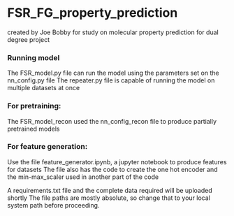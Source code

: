 # FSR_FG_property_prediction
created by Joe Bobby for study on molecular property prediction for dual degree project

### Running model
The FSR_model.py file can run the model using the parameters set on the nn_config.py file
The repeater.py file is capable of running the model on multiple datasets at once

### For pretraining:
The FSR_model_recon used the nn_config_recon file to produce partially pretrained models

### For feature generation:
Use the file feature_generator.ipynb, a jupyter notebook to produce features for datasets
The file also has the code to create the one hot encoder and the min-max_scaler used in another part of the code

A requirements.txt file and the complete data required will be uploaded shortly
The file paths are mostly absolute, so change that to your local system path before proceeding.
